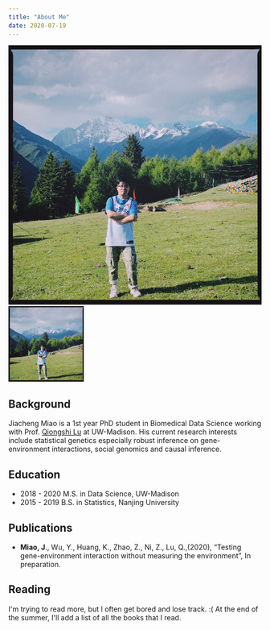 ```yaml
---
title: "About Me"
date: 2020-07-19
---
```


![alt text](https://github.com/jmiao24/personal_website/blob/master/content/avatar.JPG?raw=true)
<img src="https://github.com/jmiao24/personal_website/blob/master/content/avatar.JPG" alt="Kitten"
	title="A cute kitten" width="150" height="150" />

## Background
Jiacheng Miao is a 1st year PhD student in Biomedical Data Science working with Prof. [Qiongshi Lu](http://qlu-lab.org/) at UW-Madison. His current research interests include statistical genetics especially robust inference on gene-environment interactions, social genomics and causal inference.

## Education

* 2018 - 2020 M.S. in Data Science, UW-Madison
* 2015 - 2019 B.S. in Statistics, Nanjing University


## Publications
* **Miao, J**., Wu, Y., Huang, K., Zhao, Z., Ni, Z., Lu, Q.,(2020), “Testing gene-environment interaction without measuring the environment”, In preparation.

## Reading
I'm trying to read more, but I often get bored and lose track. :( At the end of the summer, I'll add a list of all the books that I read.
